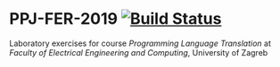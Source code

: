 # PPJ-FER-2019 [![Build Status](https://travis-ci.com/LMesaric/PPJ-FER-2019.svg?token=XATiktTiLgrXXzjKEpso&branch=master)](https://travis-ci.com/LMesaric/PPJ-FER-2019)
Laboratory exercises for course *Programming Language Translation* at *Faculty of Electrical Engineering and Computing*, University of Zagreb
